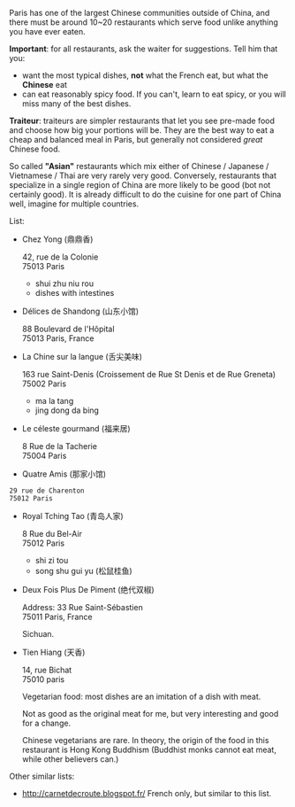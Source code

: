 Paris has one of the largest Chinese communities outside of China, and there must be around 10~20 restaurants which serve food unlike anything you have ever eaten.

**Important**: for all restaurants, ask the waiter for suggestions. Tell him that you:

- want the most typical dishes, **not** what the French eat, but what the **Chinese** eat
- can eat reasonably spicy food. If you can't, learn to eat spicy, or you will miss many of the best dishes.

**Traiteur**: traiteurs are simpler restaurants that let you see pre-made food and choose how big your portions will be. They are the best way to eat a cheap and balanced meal in Paris, but generally not considered *great* Chinese food.

So called **"Asian"** restaurants which mix either of Chinese / Japanese / Vietnamese / Thai are very rarely very good. Conversely, restaurants that specialize in a single region of China are more likely to be good (bot not certainly good). It is already difficult to do the cuisine for one part of China well, imagine for multiple countries.

List:

-   Chez Yong (鼎鼎香)

    42, rue de la Colonie  
    75013 Paris

    - shui zhu niu rou
    - dishes with intestines

-   Délices de Shandong (山东小馆)

    88 Boulevard de l'Hôpital  
    75013 Paris, France

-   La Chine sur la langue (舌尖美味)

    163 rue Saint-Denis (Croissement de Rue St Denis et de Rue Greneta)  
    75002 Paris

    - ma la tang
    - jing dong da bing

-   Le céleste gourmand (福来居)

    8 Rue de la Tacherie  
    75004 Paris

-    Quatre Amis (那家小馆)

    29 rue de Charenton  
    75012 Paris

-   Royal Tching Tao (青岛人家)

    8 Rue du Bel-Air  
    75012 Paris

    - shi zi tou
    - song shu gui yu (松鼠桂鱼)

-   Deux Fois Plus De Piment (绝代双椒)

    Address: 33 Rue Saint-Sébastien  
    75011 Paris, France

    Sichuan.

-   Tien Hiang (天香)

    14, rue Bichat  
    75010 paris

    Vegetarian food: most dishes are an imitation of a dish with meat.

    Not as good as the original meat for me, but very interesting and good for a change.

    Chinese vegetarians are rare. In theory, the origin of the food in this restaurant is Hong Kong Buddhism (Buddhist monks cannot eat meat, while other believers can.)

Other similar lists:

- <http://carnetdecroute.blogspot.fr/> French only, but similar to this list.
